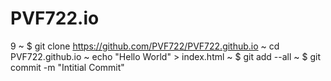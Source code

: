 # PVF722.io
9
~ $ git clone https://github.com/PVF722/PVF722.github.io
~ cd PVF722.github.io
~ echo "Hello World" > index.html
~ $ git add --all
~ $ git commit -m "Intitial Commit"
